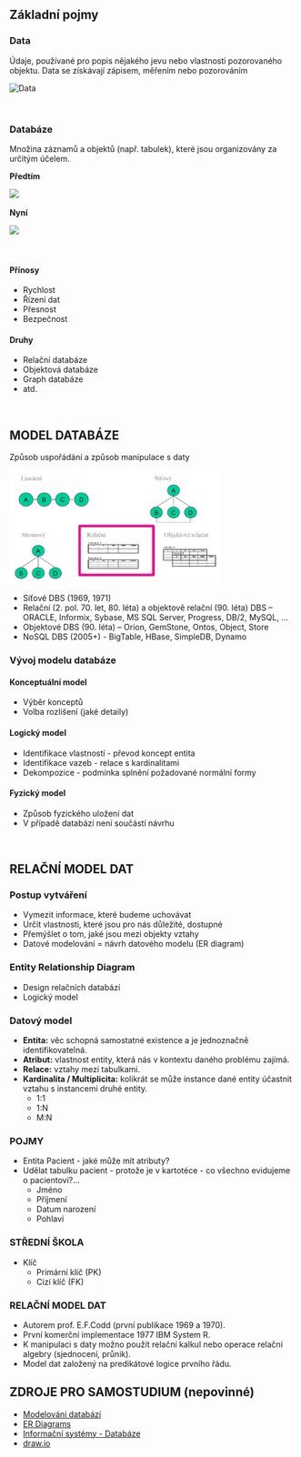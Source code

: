## Základní pojmy

### Data
Údaje, používané pro popis nějakého jevu nebo vlastnosti pozorovaného objektu. Data se získávají zápisem, měřením nebo pozorováním

<img src = "https://upload.wikimedia.org/wikipedia/commons/d/d2/Sonar_tracking_of_tungsten_ball_underneath_research_vessel_for_calibration_%2816824332958%29.jpg" height = "200px" title="Data">
<p>&nbsp;</p>

### Databáze 
Množina záznamů a objektů (např. tabulek), které jsou organizovány za určitým účelem.

**Předtím**

<img src= "https://upload.wikimedia.org/wikipedia/commons/3/3b/SML-Card-Catalog.jpg" height = "200px">

**Nyní**

<img src = "https://upload.wikimedia.org/wikipedia/commons/e/e0/A_view_of_the_server_room_at_The_National_Archives.jpg"  height = "200px">
<p>&nbsp;</p>

#### Přínosy

- Rychlost
- Řízení dat
- Přesnost
- Bezpečnost

#### Druhy

- Relační databáze
- Objektová databáze
- Graph databáze
- atd.

<p>&nbsp;</p>

## MODEL DATABÁZE
Způsob uspořádání a způsob manipulace s daty

<img src = "https://github.com/mcvincekova/Data-Analysis-Fundamentals/blob/main/1_DataAnalysis/Images/model.png"  height = "200px">

- Síťové DBS (1969, 1971)
- Relační (2. pol. 70. let, 80. léta) a objektově relační (90. léta) DBS – ORACLE, Informix, Sybase, MS SQL Server, Progress, DB/2, MySQL, ...
- Objektové DBS (90. léta) – Orion, GemStone, Ontos, Object, Store
- NoSQL DBS (2005+) - BigTable, HBase, SimpleDB, Dynamo


### Vývoj modelu databáze
#### Konceptuální model

- Výběr konceptů
- Volba rozlišení (jaké detaily)

#### Logický model

- Identifikace vlastností - převod koncept entita
- Identifikace vazeb - relace s kardinalitami
- Dekompozice - podmínka splnění požadované normální formy

#### Fyzický model

- Způsob fyzického uložení dat
- V případě databází není součástí návrhu

<p>&nbsp;</p>

## RELAČNÍ MODEL DAT

### Postup vytváření

- Vymezit informace, které budeme uchovávat
- Určit vlastnosti, které jsou pro nás důležité, dostupné
- Přemýšlet o tom, jaké jsou mezi objekty vztahy
- Datové modelování = návrh datového modelu (ER diagram)

### Entity Relationship Diagram

- Design relačních databází
- Logický model

### Datový model

- **Entita:** věc schopná samostatné existence a je jednoznačně identifikovatelná.
- **Atribut:** vlastnost entity, která nás v kontextu daného problému zajímá.
- **Relace:** vztahy mezi tabulkami.
- **Kardinalita / Multiplicita:** kolikrát se může instance dané entity účastnit vztahu s instancemi druhé entity.
  - 1:1
  - 1:N
  - M:N

### POJMY

- Entita Pacient - jaké může mít atributy?
- Udělat tabulku pacient - protože je v kartotéce - co všechno evidujeme o pacientovi?...
  - Jméno
  - Příjmení
  - Datum narození
  - Pohlaví

### STŘEDNÍ ŠKOLA

- Klíč
  - Primární klíč (PK)
  - Cizí klíč (FK)

### RELAČNÍ MODEL DAT

- Autorem prof. E.F.Codd (první publikace 1969 a 1970).
- První komerční implementace 1977 IBM System R.
- K manipulaci s daty možno použít relační kalkul nebo operace relační algebry (sjednocení, průnik).
- Model dat založený na predikátové logice prvního řádu.

## ZDROJE PRO SAMOSTUDIUM (nepovinné)

- [Modelování databází](https://www.root.cz/clanky/modelovani-databazi/)
- [ER Diagrams](https://www.lucidchart.com/pages/er-diagrams)
- [Informační systémy - Databáze](http://lucie.zolta.cz/index.php/iformacni-systemy-databaze/42-relacni-datovy-model)
- [draw.io](https://www.draw.io)
